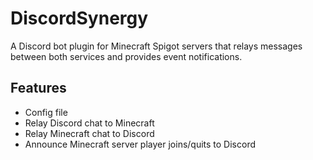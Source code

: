 # DiscordSynergy
A Discord bot plugin for Minecraft Spigot servers that relays messages between both services and provides event notifications.

## Features
* Config file
* Relay Discord chat to Minecraft
* Relay Minecraft chat to Discord
* Announce Minecraft server player joins/quits to Discord
